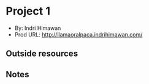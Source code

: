 # Project 1
* By: Indri Himawan
* Prod URL: http://llamaoralpaca.indrihimawan.com/

## Outside resources

## Notes